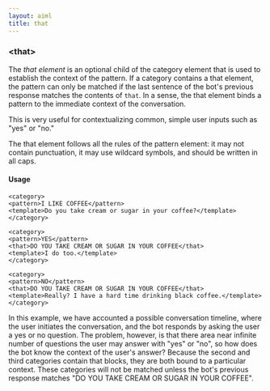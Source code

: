 ```yaml
---
layout: aiml
title: that
---
```


### &lt;that&gt;

The *that element* is an optional child of the category element that is used to establish the context of the pattern. If a category contains a that element, the pattern can only be matched if the last sentence of the bot's previous response matches the contents of `that`. In a sense, the that element binds a pattern to the immediate context of the conversation.

This is very useful for contextualizing common, simple user inputs such as "yes" or "no."

The that element follows all the rules of the pattern element: it may not contain punctuation, it may use wildcard symbols, and should be written in all caps.

#### Usage

    <category>
    <pattern>I LIKE COFFEE</pattern>
    <template>Do you take cream or sugar in your coffee?</template>
    </category>
    
    <category>
    <pattern>YES</pattern>
    <that>DO YOU TAKE CREAM OR SUGAR IN YOUR COFFEE</that>
    <template>I do too.</template>
    </category>
    
    <category>
    <pattern>NO</pattern>
    <that>DO YOU TAKE CREAM OR SUGAR IN YOUR COFFEE</that>
    <template>Really? I have a hard time drinking black coffee.</template>
    </category>

In this example, we have accounted a possible conversation timeline, where the user initiates the conversation, and the bot responds by asking the user a yes or no question. The problem, however, is that there area near infinite number of questions the user may answer with "yes" or "no", so how does the bot know the context of the user's answer? Because the second and third categories contain that blocks, they are both bound to a particular context. These categories will not be matched unless the bot's previous response matches "DO YOU TAKE CREAM OR SUGAR IN YOUR COFFEE".
